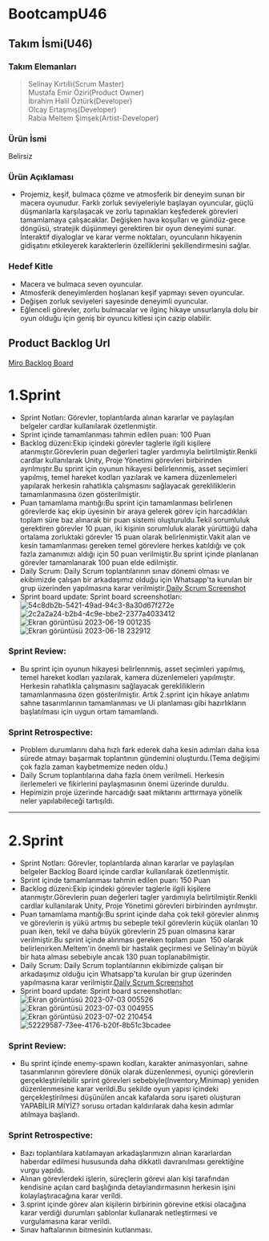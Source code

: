 # BootcampU46

## Takım İsmi(U46)

### Takım Elemanları
>Selinay Kırtıllı(Scrum Master) <br/>
>Mustafa Emir Öziri(Product Owner)<br/>
>İbrahim Halil Öztürk(Developer)<br/>
>Olcay Ertaşmış(Developer)<br/>
>Rabia Meltem Şimşek(Artist-Developer)<br/>
### Ürün İsmi
Belirsiz

### Ürün Açıklaması
* Projemiz,  keşif, bulmaca çözme ve atmosferik bir deneyim sunan bir macera oyunudur. Farklı zorluk seviyeleriyle başlayan oyuncular, güçlü düşmanlarla karşılaşacak ve zorlu tapınakları keşfederek görevleri tamamlamaya çalışacaklar. Değişken hava koşulları ve gündüz-gece döngüsü, stratejik düşünmeyi gerektiren bir oyun deneyimi sunar. İnteraktif diyaloglar ve karar verme noktaları, oyuncuların hikayenin gidişatını etkileyerek karakterlerin özelliklerini şekillendirmesini sağlar.<br/>
### Hedef Kitle
* Macera ve bulmaca seven oyuncular.<br/>
* Atmosferik deneyimlerden hoşlanan keşif yapmayı seven oyuncular.<br/>
* Değişen zorluk seviyeleri sayesinde deneyimli oyuncular.<br/>
* Eğlenceli görevler, zorlu bulmacalar ve ilginç hikaye unsurlarıyla dolu bir oyun olduğu için geniş bir oyuncu kitlesi için cazip olabilir.<br/>
## Product Backlog Url
[Miro Backlog Board](https://miro.com/app/board/uXjVM-1lLPQ=/)
# 1.Sprint
* Sprint Notları: Görevler, toplantılarda alınan kararlar ve paylaşılan belgeler cardlar kullanılarak özetlenmiştir. 
* Sprint içinde tamamlanması tahmin edilen puan: 100 Puan
* Backlog düzeni:Ekip içindeki görevler taglerle ilgili kişilere atanmıştır.Görevlerin puan değerleri tagler yardımıyla belirtilmiştir.Renkli cardlar kullanılarak Unity, Proje Yönetimi görevleri birbirinden ayrılmıştır.Bu sprint için oyunun hikayesi belirlennmiş, asset seçimleri yapılmış, temel hareket kodları yazılarak ve kamera düzenlemeleri yapılarak herkesin rahatlıkla çalışmasını sağlayacak gerekliliklerin tamamlanmasına özen gösterilmiştir.
* Puan tamamlama mantığı:Bu sprint için tamamlanması belirlenen görevlerde kaç ekip üyesinin bir araya gelerek görev için harcadıkları toplam süre baz alınarak bir puan sistemi oluşturuldu.Tekil sorumluluk gerektiren görevler 10 puan, iki kişinin sorumluluk alarak yürüttüğü daha ortalama zorluktaki görevler 15 puan olarak belirlenmiştir.Vakit alan ve kesin tamamlanması gereken temel görevlere herkes katıldığı ve çok fazla zamanımızı aldığı için 50 puan verilmiştir.Bu sprint içinde planlanan görevler tamamlanarak 100 puan elde edilmiştir.
* Daily Scrum: Daily Scrum toplantılarının sınav dönemi olması ve ekibimizde çalışan bir arkadaşımız olduğu için Whatsapp'ta kurulan bir grup üzerinden yapılmasına karar verilmiştir.[Daily Scrum Screenshot](https://decisive-alloy-f01.notion.site/Bootcamp-1f9db0cc2931433ba877b9ef0aa736cb?pvs=4)
* Sprint board update: Sprint board screenshotları:
 ![54c8db2b-5421-49ad-94c3-8a30d67f272e](https://github.com/olcayertasmis/BootcampU46/assets/120524245/afee9eb7-3b07-48f2-8f21-c48c4b785e89)
![2c2a2a24-b2b4-4c9e-bbe2-2377a4033412](https://github.com/olcayertasmis/BootcampU46/assets/120524245/0c03a702-d985-49cc-9468-c3fc0d05978f)
![Ekran görüntüsü 2023-06-19 001235](https://github.com/olcayertasmis/BootcampU46/assets/120524245/d0ab761c-c619-40b7-9e44-e471a91d0119)
![Ekran görüntüsü 2023-06-18 232912](https://github.com/olcayertasmis/BootcampU46/assets/120524245/fadc89e8-63ee-44ec-9487-d7941f504978)

 ### Sprint Review:
* Bu sprint için oyunun hikayesi belirlennmiş, asset seçimleri yapılmış, temel hareket kodları yazılarak, kamera düzenlemeleri yapılmıştır. Herkesin rahatlıkla çalışmasını sağlayacak gerekliliklerin tamamlanmasına özen gösterilmiştir. Artık 2.sprint için hikaye anlatımı sahne tasarımlarının tamamlanması ve Ui planlaması gibi hazırlıkların başlatılması için uygun ortam tamamlandı.
 ### Sprint Retrospective:
* Problem durumlarını daha hızlı fark ederek daha kesin adımları daha kısa sürede atmayı başarmak toplantının gündemini oluşturdu.(Tema değişimi çok fazla zaman kaybetmemize neden oldu.)
* Daily Scrum toplantılarına daha fazla önem verilmeli. Herkesin ilerlemeleri ve fikirlerini paylaşmasının önemi üzerinde duruldu.
* Hepimizin proje üzerinde harcadığı saat miktarını arttırmaya yönelik neler yapılabileceği tartışıldı. 
--------
# 2.Sprint
* Sprint Notları: Görevler, toplantılarda alınan kararlar ve paylaşılan belgeler Backlog Board içinde cardlar kullanılarak özetlenmiştir. <br/>
* Sprint içinde tamamlanması tahmin edilen puan: 150 Puan<br/>
* Backlog düzeni:Ekip içindeki görevler taglerle ilgili kişilere atanmıştır.Görevlerin puan değerleri tagler yardımıyla belirtilmiştir.Renkli cardlar kullanılarak Unity, Proje Yönetimi görevleri birbirinden ayrılmıştır.<br/>
* Puan tamamlama mantığı:Bu sprint içinde daha çok tekil görevler alınmış ve görevlerin iş yükü artmış bu sebeple tekil görevlerin küçük olanları 10 puan iken, tekil ve daha büyük görevlerin 25 puan olmasına karar verilmiştir.Bu sprint içinde alınması gereken toplam puan  150 olarak belirlenirken.Meltem'in önemli bir hastalık geçirmesi ve Selinay'ın büyük bir hata alması sebebiyle ancak 130 puan toplanabilmiştir.<br/>
* Daily Scrum: Daily Scrum toplantılarının ekibimizde çalışan bir arkadaşımız olduğu için Whatsapp'ta kurulan bir grup üzerinden yapılmasına karar verilmiştir.[Daily Scrum Screenshot](https://decisive-alloy-f01.notion.site/Bootcamp-1f9db0cc2931433ba877b9ef0aa736cb?pvs=4)
 * Sprint board update: Sprint board screenshotları:
![Ekran görüntüsü 2023-07-03 005526](https://github.com/olcayertasmis/BootcampU46/assets/120524245/867c5a5f-f42f-4313-8d4d-02cabf45cc0a)
![Ekran görüntüsü 2023-07-03 004955](https://github.com/olcayertasmis/BootcampU46/assets/120524245/cf9fff8a-62eb-4ec2-b617-f3efcf211596)
![Ekran görüntüsü 2023-07-02 210454](https://github.com/olcayertasmis/BootcampU46/assets/120524245/77cf7c8c-647f-4cac-af32-b195998783cb)
![52229587-73ee-4176-b20f-8b51c3bcadee](https://github.com/olcayertasmis/BootcampU46/assets/120524245/d9e8d2d4-88b4-4579-a47c-4e95a975d475)

 ### Sprint Review:
* Bu sprint içinde enemy-spawn kodları, karakter animasyonları, sahne tasarımlarının görevlere dönük olarak düzenlenmesi, oyuniçi görevlerin gerçekleştirilebilir sprint görevleri sebebiyle(Inventory,Minimap) yeniden düzenlenmesine karar verildi.Bu şekilde oyun yapısı içindeki gerçekleştirilmesi düşünülen ancak kafalarda soru işareti oluşturan YAPABİLİR MİYİZ? sorusu ortadan kaldırılarak daha kesin adımlar atılmaya başlandı. 
 ### Sprint Retrospective:
* Bazı toplantılara katılamayan arkadaşlarımızın alınan kararlardan haberdar edilmesi hususunda daha dikkatli davranılması gerektiğine vurgu yapıldı.
* Alınan görevlerdeki işlerin, süreçlerin görevi alan kişi tarafından kendisine açılan card başlığında detaylandırmasının herkesin işini kolaylaştıracağına karar verildi.
* 3.sprint içinde görev alan kişilerin birbirinin görevine etkisi olacağına karar verdiği durumları şablonlar kullanarak netleştirmesi ve vurgulamasına karar verildi.
* Sınav haftalarının bitmesinin kutlanması.
